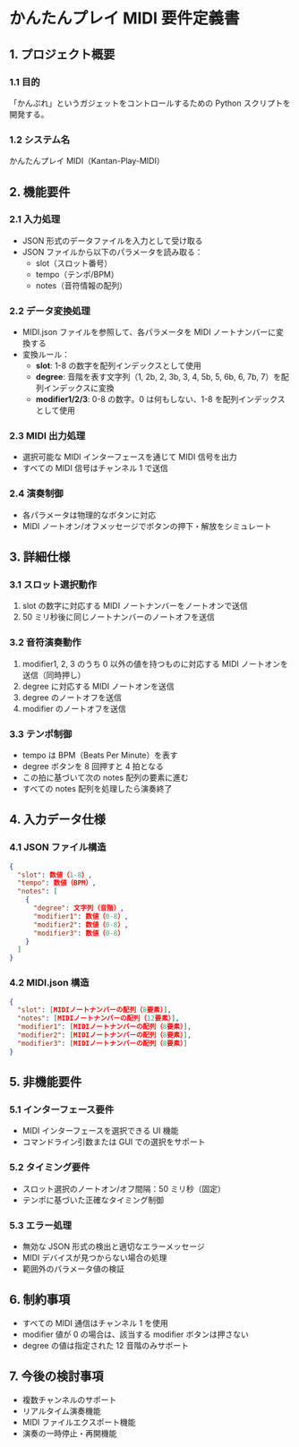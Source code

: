 # かんたんプレイ MIDI 要件定義書

## 1. プロジェクト概要

### 1.1 目的

「かんぷれ」というガジェットをコントロールするための Python スクリプトを開発する。

### 1.2 システム名

かんたんプレイ MIDI（Kantan-Play-MIDI）

## 2. 機能要件

### 2.1 入力処理

- JSON 形式のデータファイルを入力として受け取る
- JSON ファイルから以下のパラメータを読み取る：
  - slot（スロット番号）
  - tempo（テンポ/BPM）
  - notes（音符情報の配列）

### 2.2 データ変換処理

- MIDI.json ファイルを参照して、各パラメータを MIDI ノートナンバーに変換する
- 変換ルール：
  - **slot**: 1-8 の数字を配列インデックスとして使用
  - **degree**: 音階を表す文字列（1, 2b, 2, 3b, 3, 4, 5b, 5, 6b, 6, 7b, 7）を配列インデックスに変換
  - **modifier1/2/3**: 0-8 の数字。0 は何もしない、1-8 を配列インデックスとして使用

### 2.3 MIDI 出力処理

- 選択可能な MIDI インターフェースを通じて MIDI 信号を出力
- すべての MIDI 信号はチャンネル 1 で送信

### 2.4 演奏制御

- 各パラメータは物理的なボタンに対応
- MIDI ノートオン/オフメッセージでボタンの押下・解放をシミュレート

## 3. 詳細仕様

### 3.1 スロット選択動作

1. slot の数字に対応する MIDI ノートナンバーをノートオンで送信
2. 50 ミリ秒後に同じノートナンバーのノートオフを送信

### 3.2 音符演奏動作

1. modifier1, 2, 3 のうち 0 以外の値を持つものに対応する MIDI ノートオンを送信（同時押し）
2. degree に対応する MIDI ノートオンを送信
3. degree のノートオフを送信
4. modifier のノートオフを送信

### 3.3 テンポ制御

- tempo は BPM（Beats Per Minute）を表す
- degree ボタンを 8 回押すと 4 拍となる
- この拍に基づいて次の notes 配列の要素に進む
- すべての notes 配列を処理したら演奏終了

## 4. 入力データ仕様

### 4.1 JSON ファイル構造

```json
{
  "slot": 数値（1-8）,
  "tempo": 数値（BPM）,
  "notes": [
    {
      "degree": 文字列（音階）,
      "modifier1": 数値（0-8）,
      "modifier2": 数値（0-8）,
      "modifier3": 数値（0-8）
    }
  ]
}
```

### 4.2 MIDI.json 構造

```json
{
  "slot": [MIDIノートナンバーの配列（8要素）],
  "notes": [MIDIノートナンバーの配列（12要素）],
  "modifier1": [MIDIノートナンバーの配列（8要素）],
  "modifier2": [MIDIノートナンバーの配列（8要素）],
  "modifier3": [MIDIノートナンバーの配列（8要素）]
}
```

## 5. 非機能要件

### 5.1 インターフェース要件

- MIDI インターフェースを選択できる UI 機能
- コマンドライン引数または GUI での選択をサポート

### 5.2 タイミング要件

- スロット選択のノートオン/オフ間隔：50 ミリ秒（固定）
- テンポに基づいた正確なタイミング制御

### 5.3 エラー処理

- 無効な JSON 形式の検出と適切なエラーメッセージ
- MIDI デバイスが見つからない場合の処理
- 範囲外のパラメータ値の検証

## 6. 制約事項

- すべての MIDI 通信はチャンネル 1 を使用
- modifier 値が 0 の場合は、該当する modifier ボタンは押さない
- degree の値は指定された 12 音階のみサポート

## 7. 今後の検討事項

- 複数チャンネルのサポート
- リアルタイム演奏機能
- MIDI ファイルエクスポート機能
- 演奏の一時停止・再開機能

